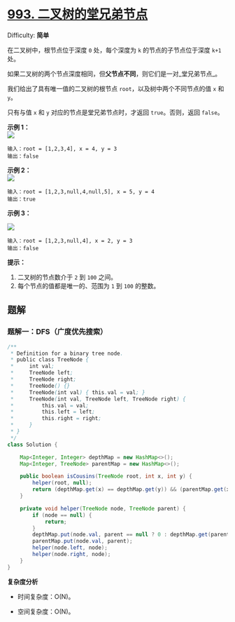 # [993\. 二叉树的堂兄弟节点](https://leetcode-cn.com/problems/cousins-in-binary-tree/)

Difficulty: **简单**

在二叉树中，根节点位于深度 `0` 处，每个深度为 `k` 的节点的子节点位于深度 `k+1` 处。

如果二叉树的两个节点深度相同，但**父节点不同**，则它们是一对_堂兄弟节点_。

我们给出了具有唯一值的二叉树的根节点 `root`，以及树中两个不同节点的值 `x` 和 `y`。

只有与值 `x` 和 `y` 对应的节点是堂兄弟节点时，才返回 `true`。否则，返回 `false`。

**示例 1：  
![](https://assets.leetcode-cn.com/aliyun-lc-upload/uploads/2019/02/16/q1248-01.png)**

```shell
输入：root = [1,2,3,4], x = 4, y = 3
输出：false
```

**示例 2：  
![](https://assets.leetcode-cn.com/aliyun-lc-upload/uploads/2019/02/16/q1248-02.png)**

```shell
输入：root = [1,2,3,null,4,null,5], x = 5, y = 4
输出：true
```

**示例 3：**

**![](https://assets.leetcode-cn.com/aliyun-lc-upload/uploads/2019/02/16/q1248-03.png)**

```shell
输入：root = [1,2,3,null,4], x = 2, y = 3
输出：false
```

**提示：**

1.  二叉树的节点数介于 `2` 到 `100` 之间。
2.  每个节点的值都是唯一的、范围为 `1` 到 `100` 的整数。


## 题解

### 题解一：DFS（广度优先搜索）

```java
/**
 * Definition for a binary tree node.
 * public class TreeNode {
 *     int val;
 *     TreeNode left;
 *     TreeNode right;
 *     TreeNode() {}
 *     TreeNode(int val) { this.val = val; }
 *     TreeNode(int val, TreeNode left, TreeNode right) {
 *         this.val = val;
 *         this.left = left;
 *         this.right = right;
 *     }
 * }
 */
class Solution {

    Map<Integer, Integer> depthMap = new HashMap<>();
    Map<Integer, TreeNode> parentMap = new HashMap<>();

    public boolean isCousins(TreeNode root, int x, int y) {
        helper(root, null);
        return (depthMap.get(x) == depthMap.get(y)) && (parentMap.get(x) != parentMap.get(y));
    }

    private void helper(TreeNode node, TreeNode parent) {
        if (node == null) {
            return;
        }
        depthMap.put(node.val, parent == null ? 0 : depthMap.get(parent.val) + 1);
        parentMap.put(node.val, parent);
        helper(node.left, node);
        helper(node.right, node);
    }
}
```

**复杂度分析**

- 时间复杂度：O(N)。

- 空间复杂度：O(N)。
